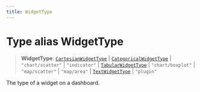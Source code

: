 ```yaml
---
title: WidgetType
---
```


# Type alias WidgetType

> **WidgetType**: [`CartesianWidgetType`](type-alias.CartesianWidgetType.md) \| [`CategoricalWidgetType`](type-alias.CategoricalWidgetType.md) \| `"chart/scatter"` \| `"indicator"` \| [`TabularWidgetType`](type-alias.TabularWidgetType.md) \| `"chart/boxplot"` \| `"map/scatter"` \| `"map/area"` \| [`TextWidgetType`](../../sdk-ui/type-aliases/type-alias.TextWidgetType.md) \| `"plugin"`

The type of a widget on a dashboard.
